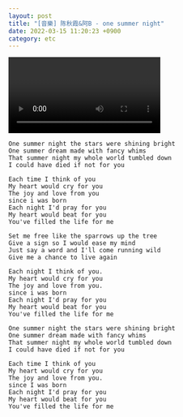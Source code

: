 ```yaml
---
layout: post
title: "[音樂] 陈秋霞&阿B - one summer night"
date: 2022-03-15 11:20:23 +0900
category: etc
---
```


<div class="video-container">
    <video id="player" class="video-js vjs-default-skin vjs-big-play-centered" data-json="/public/json/etc/陈秋霞&阿B - one summer night.json"></video>
</div>

```
One summer night the stars were shining bright
One summer dream made with fancy whims
That summer night my whole world tumbled down
I could have died if not for you

Each time I think of you
My heart would cry for you
The joy and love from you
since i was born
Each night I'd pray for you
My heart would beat for you
You've filled the life for me

Set me free like the sparrows up the tree
Give a sign so I would ease my mind
Just say a word and I'll come running wild
Give me a chance to live again

Each night I think of you.
My heart would cry for you
The joy and love from you.
since i was born
Each night I'd pray for you
My heart would beat for you
You've filled the life for me

One summer night the stars were shining bright
One summer dream made with fancy whims
That summer night my whole world tumbled down
I could have died if not for you

Each time I think of you
My heart would cry for you
The joy and love from you.
since I was born
Each night I'd pray for you
My heart would beat for you
You've filled the life for me
```